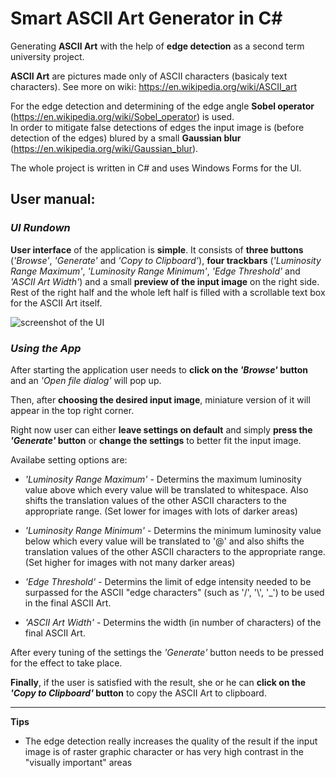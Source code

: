 # Smart __ASCII Art Generator__ in C#

Generating __ASCII Art__ with the help of **edge detection** as a second term university project.

**ASCII Art** are pictures made only of ASCII characters (basicaly text characters). See more on wiki: https://en.wikipedia.org/wiki/ASCII_art

For the edge detection and determining of the edge angle **Sobel operator** (https://en.wikipedia.org/wiki/Sobel_operator) is used.  
In order to mitigate false detections of edges the input image is (before detection of the edges) blured by a small **Gaussian blur** (https://en.wikipedia.org/wiki/Gaussian_blur).

The whole project is written in C# and uses Windows Forms for the UI.


## **User manual:**

### *UI Rundown*
__User interface__ of the application is __simple__. It consists of **three buttons** (*'Browse'*, *'Generate'* and *'Copy to Clipboard'*), **four trackbars** (*'Luminosity Range Maximum'*, *'Luminosity Range Minimum'*, *'Edge Threshold'* and *'ASCII Art Width'*) and a small **preview of the input image** on the right side. Rest of the right half and the whole left half is filled with a scrollable text box for the ASCII Art itself.

![screenshot of the UI](https://user-images.githubusercontent.com/32305565/187505065-8dd0922c-22c5-4679-8d0f-0daac7f97d0d.png)

### *Using the App*

After starting the application user needs to **click on the *'Browse'* button** and an *'Open file dialog'* will pop up. 

Then, after **choosing the desired input image**, miniature version of it will appear in the top right corner.

Right now user can either **leave settings on default** and simply **press the *'Generate'* button** or **change the settings** to better fit the input image.

Availabe setting options are:

- *'Luminosity Range Maximum'* - Determins the maximum luminosity value above which every value will be translated to whitespace. Also shifts the translation values of the other ASCII characters to the appropriate range. (Set lower for images with lots of darker areas)

- *'Luminosity Range Minimum'* - Determins the minimum luminosity value below which every value will be translated to '@' and also shifts the translation values of the other ASCII characters to the appropriate range. (Set higher for images with not many darker areas)

- *'Edge Threshold'* - Determins the limit of edge intensity needed to be surpassed for the ASCII "edge characters" (such as '/', '\\', '_') to be used in the final ASCII Art.

- *'ASCII Art Width'* - Determins the width (in number of characters) of the final ASCII Art.

After every tuning of the settings the *'Generate'* button needs to be pressed for the effect to take place.

**Finally**, if the user is satisfied with the result, she or he can **click on the *'Copy to Clipboard'* button** to copy the ASCII Art to clipboard.

-------------------------------------------------------------

**Tips**

- The edge detection really increases the quality of the result if the input image is of raster graphic character or has very high contrast in the "visually important" areas








